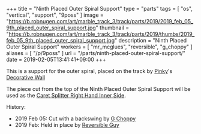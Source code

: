 +++
title = "Ninth Placed Outer Spiral Support"
type = "parts"
tags = [ "os", "vertical", "support", "9poss" ]
image = "https://b.robnugen.com/art/marble_track_3/track/parts/2019/2019_feb_05_9th_placed_outer_spiral_support.jpg"
thumbnail = "https://b.robnugen.com/art/marble_track_3/track/parts/2019/thumbs/2019_feb_05_9th_placed_outer_spiral_support.jpg"
description = "Ninth Placed Outer Spiral Support"
workers = [
    "mr_mcglues",
    "reversible",
    "g_choppy"
]
aliases = [
    "/p/9poss"
]
url = "/parts/ninth-placed-outer-spiral-support/"
date = 2019-02-05T13:41:41+09:00
+++

This is a support for the outer spiral, placed on the track by [Pinky](/workers/pinky/)'s
[Decorative Wall](/parts/decorative_walls_after_the_lowest_small-medium_splitter/)

The piece cut from the top of the Ninth Placed Outer Spiral Support
will be used as the [Caret Splitter Right Hand Inner Side](/parts/caret-splitter-right-hand-inner-side/).

History:

* 2019 Feb 05: Cut with a backswing by [G Choppy](/workers/g_choppy/)
* 2019 Feb: Held in place by [Reversible Guy](/workers/reversible/)
